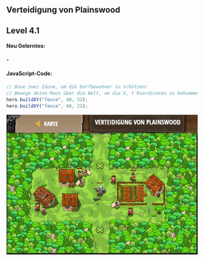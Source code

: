 ## **Verteidigung von Plainswood**
## Level 4.1

#### Neu Gelerntes:
<b>-</b>

[comment]: <> (Was wurde gelernt und wie funktioniert die Technik?)

#### JavaScript-Code:
```js
// Baue zwei Zäune, um die Dorfbewohner zu schützen!
// Bewege deine Maus über die Welt, um die X, Y Koordinaten zu bekommen.
hero.buildXY("fence", 40, 52);
hero.buildXY("fence", 40, 21);
```
![image](lvl4_1.png)